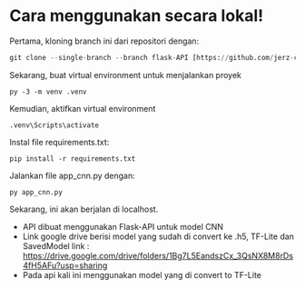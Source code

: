 # Cara menggunakan secara lokal!

Pertama, kloning branch ini dari repositori dengan:

```python
git clone --single-branch --branch flask-API [https://github.com/jerz-c/eatzl.git](https://github.com/jerz-c/eatzl.git)
```
Sekarang, buat virtual environment untuk menjalankan proyek
```
py -3 -m venv .venv
```
Kemudian, aktifkan virtual environment
```
.venv\Scripts\activate
```
Instal file requirements.txt:
```
pip install -r requirements.txt
```
Jalankan file app_cnn.py dengan:
```
py app_cnn.py
```
Sekarang, ini akan berjalan di localhost.

- API dibuat menggunakan Flask-API untuk model CNN
- Link google drive berisi model yang sudah di convert ke .h5, TF-Lite dan SavedModel
link : https://drive.google.com/drive/folders/1Bg7L5EandszCx_3QsNX8M8rDs4fH5AFu?usp=sharing
- Pada api kali ini menggunakan model yang di convert to TF-Lite
